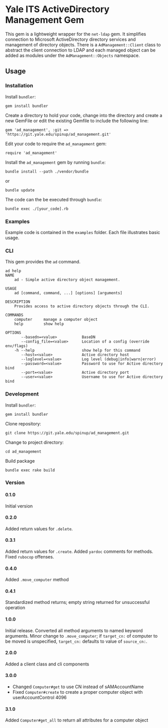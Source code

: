 # Yale ITS ActiveDirectory Management Gem

This gem is a lightweight wrapper for the `net-ldap` gem. It simplifies connection to Microsoft ActiveDirectory directory services and management of directory objects.  There is a `AdManagement::Client` class to abstract the client connection to LDAP and each managed object can be added as modules under the `AdManagement::Objects` namespace.

## Usage

### Installation

Install `bundler`:


    gem install bundler


Create a directory to hold your code, change into the directory and create a new GemFile or edit the existing Gemfile to include the following line:

    gem 'ad_management', :git => 'https://git.yale.edu/spinup/ad_management.git'

Edit your code to require the `ad_management` gem:

    require 'ad_management'

Install the `ad_management` gem by running `bundle`:

    bundle install --path ./vendor/bundle

or

    bundle update

The code can the be executed through `bundle`:

    bundle exec ./[your_code].rb


### Examples

Example code is contained in the `examples` folder. Each file illustrates basic usage.

### CLI

This gem provides the `ad` command.

```
ad help
NAME
    ad - Simple active directory object management.

USAGE
    ad [command, command, ...] [options] [arguments]

DESCRIPTION
    Provides access to active directory objects through the CLI.

COMMANDS
    computer     manage a computer object
    help         show help

OPTIONS
       --basedn=<value>           BaseDN
       --config_file=<value>      Location of a config (override env/flags)
    -h --help                     show help for this command
       --host=<value>             Active directory host
       --loglevel=<value>         Log level (debug|info|warn|error)
       --password=<value>         Password to use for Active directory bind
       --port=<value>             Active directory port
       --user=<value>             Username to use for Active directory bind
```

### Development

Install `bundler`:

    gem install bundler

Clone repository:

    git clone https://git.yale.edu/spinup/ad_management.git

Change to project directory:

    cd ad_management

Build package

    bundle exec rake build


### Version

#### 0.1.0

Initial version

#### 0.2.0

Added return values for `.delete`.

#### 0.3.1

Added return values for `.create`. Added `yardoc` comments for methods. Fixed `rubocop` offenses.

#### 0.4.0

Added `.move_computer` method

#### 0.4.1

Standardized method returns; empty string returned for unsuccessful operation

#### 1.0.0

Initial release. Converted all method arguments to named keyword arguments. Minor change to `.move_computer`; if `target_cn:` of computer to be moved is unspecified, `target_cn:` defaults to value of `source_cn:`.

#### 2.0.0

Added a client class and cli components

#### 3.0.0

- Changed `Computer#get` to use CN instead of sAMAccountName
- Fixed `Computer#create` to create a proper computer object with userAccountControl 4096

#### 3.1.0

Added `Computer#get_all` to return all attributes for a computer object
